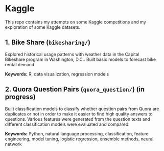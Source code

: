 # Kaggle  
This repo contains my attempts on some Kaggle competitions and my exploration of some Kaggle datasets. 

## 1. Bike Share (`bikesharing/`) 

Explored historical usage patterns with weather data in the Capital Bikeshare program in Washington, D.C.. Built basic models to forecast bike rental demand. 

**Keywords:** R, data visualization, regression models 

## 2. Quora Question Pairs (`quora_question/`) (in progress)

Built classification models to classify whether question pairs from Quora are duplicates or not in order to make it easier to find high quality answers to questions. Various features were generated from the question texts and different classification models were evaluated and compared. 

**Keywords:** Python, natural language processing, classification, feature engineering, model tuning, logistic regression, ensemble methods, neural network 


